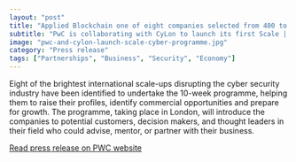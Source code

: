 ```yaml
---
layout: "post"
title: "Applied Blockchain one of eight companies selected from 400 to join PwC Scale | Cyber programme"
subtitle: "PwC is collaborating with CyLon to launch its first Scale | Cyber programme to support high potential scale-up businesses focused on building a more secure and innovative digital economy."
image: "pwc-and-cylon-launch-scale-cyber-programme.jpg"
category: "Press release"
tags: ["Partnerships", "Business", "Security", "Economy"]
---
```


Eight of the brightest international scale-ups disrupting the cyber security industry have been identified to undertake the 10-week programme, helping them to raise their profiles, identify commercial opportunities and prepare for growth. The programme, taking place in London, will introduce the companies to potential customers, decision makers, and thought leaders in their field who could advise, mentor, or partner with their business.

[Read press release on PWC website](https://www.pwc.co.uk/press-room/press-releases/scale-cyber-first-cohort.html)